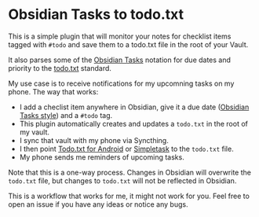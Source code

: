 # Obsidian Tasks to todo.txt

This is a simple plugin that will monitor your notes for checklist items tagged with `#todo` and save them to a todo.txt file in the root of your Vault.

It also parses some of the [Obsidian Tasks](https://obsidian-tasks-group.github.io/obsidian-tasks/) notation for due dates and priority to the [todo.txt](http://todotxt.org/) standard.

My use case is to receive notifications for my upcomning tasks on my phone. The way that works:
- I add a checlist item anywhere in Obsidian, give it a due date ([Obsidian Tasks style](https://obsidian-tasks-group.github.io/obsidian-tasks/getting-started/dates/#-due)) and a `#todo` tag.
- This plugin automatically creates and updates a `todo.txt` in the root of my vault.
- I sync that vault with my phone via Syncthing.
- I then point [Todo.txt for Android](https://play.google.com/store/apps/details?id=net.c306.ttsuper) or [Simpletask](https://f-droid.org/packages/nl.mpcjanssen.simpletask/) to the `todo.txt` file.
- My phone sends me reminders of upcoming tasks.

Note that this is a one-way process. Changes in Obsidian will overwrite the `todo.txt` file, but changes to `todo.txt` will not be reflected in Obsidian.

This is a workflow that works for me, it might not work for you. Feel free to open an issue if you have any ideas or notice any bugs.